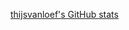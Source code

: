 [thijsvanloef's GitHub stats](https://github-readme-stats.vercel.app/api?username=thijsvanloef&show_icons=true&theme=dark)
